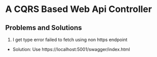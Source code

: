 # A CQRS Based Web Api Controller


## Problems and Solutions

1. I get type error failed to fetch using non https endpoint
  - Solution: Use https://localhost:5001/swagger/index.html
